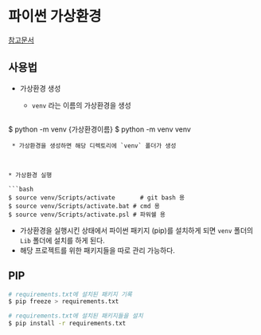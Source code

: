 # 파이썬 가상환경

[참고문서](https://docs.python.org/ko/3/tutorial/venv.html)

## 사용법

* 가상환경 생성
  
  * `venv` 라는 이름의 가상환경을 생성
  
  ```bash
$ python -m venv {가상환경이름}
$ python -m venv venv
  ```
   * 가상환경을 생성하면 해당 디렉토리에 `venv` 폴더가 생성
  
  
  
* 가상환경 실행

  ```bash
  $ source venv/Scripts/activate	   # git bash 용
  $ source venv/Scripts/activate.bat # cmd 용
  $ source venv/Scripts/activate.psl # 파워쉘 용
  ```
  * 가상환경을 실행시킨 상태에서 파이썬 패키지 (pip)를 설치하게 되면 `venv` 폴더의 `Lib` 폴더에 설치를 하게 된다. 
  * 해당 프로젝트를 위한 패키지들을 따로 관리 가능하다.



## PIP

```bash
# requirements.txt에 설치된 패키지 기록
$ pip freeze > requirements.txt
```

```bash
# requirements.txt에 설치된 패키지들을 설치
$ pip install -r requirements.txt
```

